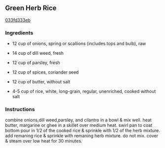 ## Green Herb Rice

[033fd333eb](http://www.food.com/recipe/green-herb-rice-411721)

### Ingredients

 - 12 cup of onions, spring or scallions (includes tops and bulb), raw

 - 14 cup of dill weed, fresh

 - 12 cup of parsley, fresh

 - 12 cup of spices, coriander seed

 - 12 cup of butter, without salt

 - 4-5 cup of rice, white, long-grain, regular, unenriched, cooked without salt

### Instructions

combine onions,dill weed,parsley, and cilantro in a bowl & mix well. heat butter, margarine or ghee in a skillet over medium heat. swirl pan to coat bottom pour in 1/2 of the cooked rice & sprinkle with 1/2 of the herb mixture. add remaning rice & sprinkle with remaning herb mixture. do not mix. cover & steam over low heat for 30 minutes.